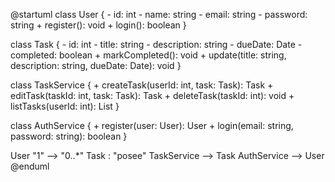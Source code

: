 @startuml
class User {
    - id: int
    - name: string
    - email: string
    - password: string
    + register(): void
    + login(): boolean
}

class Task {
    - id: int
    - title: string
    - description: string
    - dueDate: Date
    - completed: boolean
    + markCompleted(): void
    + update(title: string, description: string, dueDate: Date): void
}

class TaskService {
    + createTask(userId: int, task: Task): Task
    + editTask(taskId: int, task: Task): Task
    + deleteTask(taskId: int): void
    + listTasks(userId: int): List<Task>
}

class AuthService {
    + register(user: User): User
    + login(email: string, password: string): boolean
}

User "1" --> "0..*" Task : "posee"
TaskService --> Task
AuthService --> User
@enduml
